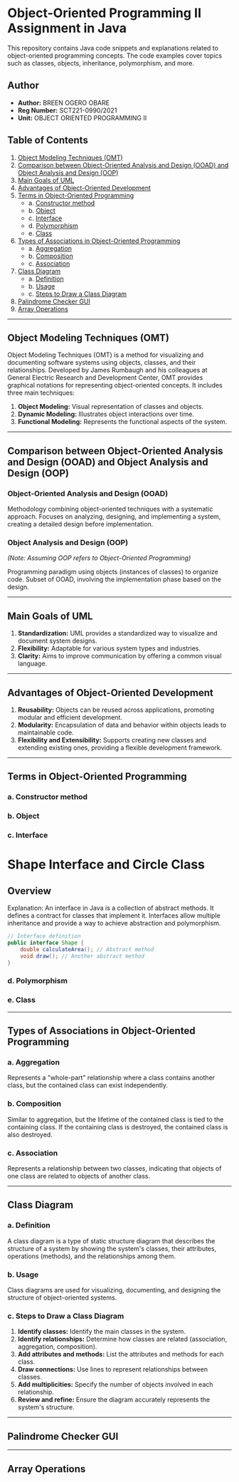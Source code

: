 # Object-Oriented Programming II Assignment in Java

This repository contains Java code snippets and explanations related to object-oriented programming concepts. The code examples cover topics such as classes, objects, inheritance, polymorphism, and more.

## Author

- **Author:** BREEN OGERO OBARE
- **Reg Number:** SCT221-0990/2021
- **Unit:** OBJECT ORIENTED PROGRAMMING II

## Table of Contents

1. [Object Modeling Techniques (OMT)](#object-modeling-techniques-omt)
2. [Comparison between Object-Oriented Analysis and Design (OOAD) and Object Analysis and Design (OOP)](#comparison-between-object-oriented-analysis-and-design-ooad-and-object-analysis-and-design-oop)
3. [Main Goals of UML](#main-goals-of-uml)
4. [Advantages of Object-Oriented Development](#advantages-of-object-oriented-development)
5. [Terms in Object-Oriented Programming](#terms-in-object-oriented-programming)
   - a. [Constructor method](#constructor-method)
   - b. [Object](#object)
   - c. [Interface](#interface)
   - d. [Polymorphism](#polymorphism)
   - e. [Class](#class)
6. [Types of Associations in Object-Oriented Programming](#types-of-associations-in-object-oriented-programming)
   - a. [Aggregation](#aggregation)
   - b. [Composition](#composition)
   - c. [Association](#association)
7. [Class Diagram](#class-diagram)
   - a. [Definition](#definition)
   - b. [Usage](#usage)
   - c. [Steps to Draw a Class Diagram](#steps-to-draw-a-class-diagram)
8. [Palindrome Checker GUI](#palindrome-checker-gui)
9. [Array Operations](#array-operations)

---

## Object Modeling Techniques (OMT)

Object Modeling Techniques (OMT) is a method for visualizing and documenting software systems using objects, classes, and their relationships. Developed by James Rumbaugh and his colleagues at General Electric Research and Development Center, OMT provides graphical notations for representing object-oriented concepts. It includes three main techniques:

1. **Object Modeling:** Visual representation of classes and objects.
2. **Dynamic Modeling:** Illustrates object interactions over time.
3. **Functional Modeling:** Represents the functional aspects of the system.

---

## Comparison between Object-Oriented Analysis and Design (OOAD) and Object Analysis and Design (OOP)

### Object-Oriented Analysis and Design (OOAD)

Methodology combining object-oriented techniques with a systematic approach. Focuses on analyzing, designing, and implementing a system, creating a detailed design before implementation.

### Object Analysis and Design (OOP)

*(Note: Assuming OOP refers to Object-Oriented Programming)*

Programming paradigm using objects (instances of classes) to organize code. Subset of OOAD, involving the implementation phase based on the design.

---

## Main Goals of UML

1. **Standardization:** UML provides a standardized way to visualize and document system designs.
2. **Flexibility:** Adaptable for various system types and industries.
3. **Clarity:** Aims to improve communication by offering a common visual language.

---

## Advantages of Object-Oriented Development

1. **Reusability:** Objects can be reused across applications, promoting modular and efficient development.
2. **Modularity:** Encapsulation of data and behavior within objects leads to maintainable code.
3. **Flexibility and Extensibility:** Supports creating new classes and extending existing ones, providing a flexible development framework.

---

## Terms in Object-Oriented Programming

### a. Constructor method

### b. Object

### c. Interface
# Shape Interface and Circle Class

## Overview
Explanation: An interface in Java is a collection of abstract methods. It defines a contract for classes that implement it. Interfaces allow multiple inheritance and provide a way to achieve abstraction and polymorphism.

```java
// Interface definition
public interface Shape {
    double calculateArea(); // Abstract method
    void draw(); // Another abstract method
}
```

### d. Polymorphism

### e. Class

---

## Types of Associations in Object-Oriented Programming

### a. Aggregation

Represents a "whole-part" relationship where a class contains another class, but the contained class can exist independently.

### b. Composition

Similar to aggregation, but the lifetime of the contained class is tied to the containing class. If the containing class is destroyed, the contained class is also destroyed.

### c. Association

Represents a relationship between two classes, indicating that objects of one class are related to objects of another class.

---

## Class Diagram

### a. Definition

A class diagram is a type of static structure diagram that describes the structure of a system by showing the system's classes, their attributes, operations (methods), and the relationships among them.

### b. Usage

Class diagrams are used for visualizing, documenting, and designing the structure of object-oriented systems.

### c. Steps to Draw a Class Diagram

1. **Identify classes:** Identify the main classes in the system.
2. **Identify relationships:** Determine how classes are related (association, aggregation, composition).
3. **Add attributes and methods:** List the attributes and methods for each class.
4. **Draw connections:** Use lines to represent relationships between classes.
5. **Add multiplicities:** Specify the number of objects involved in each relationship.
6. **Review and refine:** Ensure the diagram accurately represents the system's structure.

---

## Palindrome Checker GUI

---

## Array Operations
